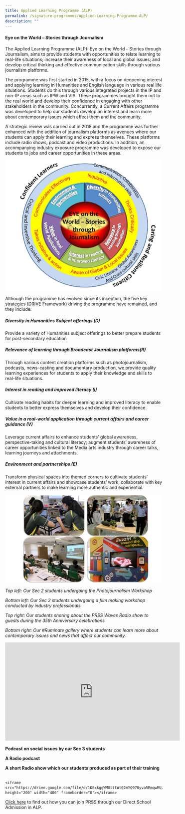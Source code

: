 ```yaml
---
title: Applied Learning Programme (ALP)
permalink: /signature-programmes/Applied-Learning-Programme-ALP/
description: ""
---
```

#### Eye on the World – Stories through Journalism


The Applied Learning Programme (ALP): Eye on the World – Stories through Journalism, aims to provide students with opportunities to relate learning to real-life situations; increase their awareness of local and global issues; and develop critical thinking and effective communication skills through various journalism platforms.

  

The programme was first started in 2015, with a focus on deepening interest and applying learning in Humanities and English language in various real life situations. Students do this through various integrated projects in the IP and non-IP areas such as IPW and VIA. These programmes brought them out to the real world and develop their confidence in engaging with other stakeholders in the community. Concurrently, a Current Affairs programme was developed to help our students develop an interest and learn more about contemporary issues which affect them and the community.&nbsp;

  

A strategic review was carried out in 2018 and the programme was further enhanced with the addition of journalism platforms as avenues where our students can apply their learning and express themselves. These platforms include radio shows, podcast and video productions. In addition, an accompanying industry exposure programme was developed to expose our students to jobs and career opportunities in these areas.

![](/images/Eye%20on%20the%20world.png)

Although the programme has evolved since its inception, the five key strategies (DRIVE Framework) driving the programme have remained, and they include:  

  

##### **Diversity in Humanities Subject offerings (D)**&nbsp;

Provide a variety of Humanities subject offerings to better prepare students for post-secondary education&nbsp;

  

##### **Relevance of learning through Broadcast Journalism platforms(R)**&nbsp;

Through various content creation platforms such as photojournalism, podcasts, news-casting and documentary production, we provide quality learning experiences for students to apply their knowledge and skills to real-life situations.

  

##### **Interest in reading and improved literacy (I)**&nbsp;

Cultivate reading habits for deeper learning and improved literacy to enable students to better express themselves and develop their confidence.&nbsp;

  
##### **Value in a real-world application through current affairs and career guidance (V)**&nbsp;

Leverage current affairs to enhance students’ global awareness, perspective-taking and cultural literacy; augment students’ awareness of career opportunities linked to the Media arts industry through career talks, learning journeys and attachments.&nbsp;

  

##### **Environment and partnerships (E)**&nbsp;

Transform physical spaces into themed corners to cultivate students’ interest in current affairs and showcase students’ work; collaborate with key external partners to make learning more authentic and experiential.

![](/images/Photos%20for%20ALP.jpeg)

_Top left:&nbsp;Our Sec 2 students undergoing the Photojournalism Workshop_

_Bottom left: Our Sec 2 students undergoing a film making workshop conducted by industry professionals._

_Top right: Our students sharing about the PRSS Waves Radio show to guests during the 35th Anniversary celebrations_&nbsp;

_Bottom right:&nbsp;Our #Ruminate gallery where students can learn more about contemporary issues and news that affect our community._

<iframe width="560" height="315" src="https://www.youtube.com/embed/SHelsGz7fbw" title="YouTube video player" frameborder="0" allow="accelerometer; autoplay; clipboard-write; encrypted-media; gyroscope; picture-in-picture" allowfullscreen=""></iframe>

**Podcast on social issues by our Sec 3 students**

**A Radio podcast**

**A short Radio show which our students produced as part of their training**
```

<iframe src="https://drive.google.com/file/d/1KExkggWMOtttWt02mYQ978yva5RmqwRU/preview" height="200" width="400" frameborder="0"></iframe>

```


[Click here](/useful-links/direct-school-admission-dsa/dsa-alp-in-humanities-and-english-language/)&nbsp;to find out how you can join PRSS through our Direct School Admission in ALP.